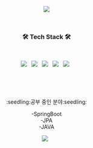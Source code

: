 <p align="center">
<img src="https://capsule-render.vercel.app/api?type=wave&color=auto&height=300&section=header&text=Hello%20World&fontSize=90" />
</p>
<br>
<h3 align="center"><b>🛠 Tech Stack 🛠</b></h3>
</br>
<p align="center">
<img src="https://img.shields.io/badge/HTML5-E34F26?style=flat-square&logo=HTML5&logoColor=white"/></a> &nbsp
<img src="https://img.shields.io/badge/CSS3-1572B6?style=flat-square&logo=CSS3&logoColor=white"/></a> &nbsp
<img src="https://img.shields.io/badge/JavaScript-F7DF1E?style=flat-square&logo=JavaScript&logoColor=white"/></a> &nbsp
<!-- <img src="https://img.shields.io/badge/Android-3DDC84?style=flat-square&logo=Android&logoColor=white"/></a> &nbsp -->
<img src="https://img.shields.io/badge/MySQL-4479A1?style=flat-square&logo=MySQL&logoColor=white"/></a> &nbsp 
<img src="https://img.shields.io/badge/SringBoot-6DB33F?style=flat-square&logo=SringBoot&logoColor=white"/></a> &nbsp 
</p>
</br>
</br>
</br>
<p align="center">
:seedling:공부 중인 분야:seedling: </br>
<p align="center">
-SpringBoot</br>
-JPA</br>
-JAVA
</p>
<p align="center">
<a href="https://velog.io/@yeong6415"><img src="https://img.shields.io/badge/Vlog-20C997?style=flat-square&logo=Vlog&logoColor=white"/></a> &nbsp
